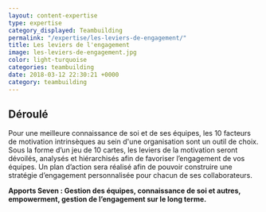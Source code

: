 ```yaml
---
layout: content-expertise
type: expertise
category_displayed: Teambuilding
permalink: "/expertise/les-leviers-de-engagement/"
title: Les leviers de l'engagement
image: les-leviers-de-engagement.jpg
color: light-turquoise
categories: teambuilding
date: 2018-03-12 22:30:21 +0000
category: teambuilding
---
```


## Déroulé

Pour une meilleure connaissance de soi et de ses équipes, les 10 facteurs de motivation intrinsèques au sein d'une organisation sont un outil de choix. Sous la forme d’un jeu de 10 cartes, les leviers de la motivation seront dévoilés, analysés et hiérarchisés afin de favoriser l’engagement de vos équipes. Un plan d’action sera réalisé afin de pouvoir construire une stratégie d’engagement personnalisée pour chacun de ses collaborateurs.

**Apports Seven : Gestion des équipes, connaissance de soi et autres, empowerment, gestion de l’engagement sur le long terme.**

